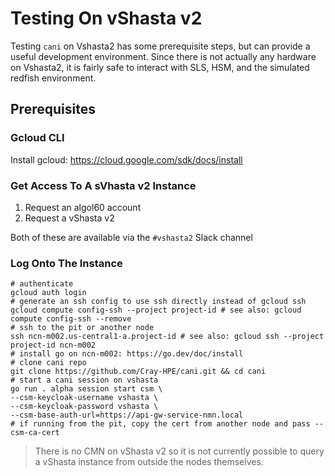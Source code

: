 # Testing On vShasta v2

Testing `cani` on Vshasta2 has some prerequisite steps, but can provide a useful development environment.  Since there is not actually any hardware on Vshasta2, it is fairly safe to interact with SLS, HSM, and the simulated redfish environment.

## Prerequisites

### Gcloud CLI

Install gcloud: https://cloud.google.com/sdk/docs/install

### Get Access To A sVhasta v2 Instance

1. Request an algol60 account
2. Request a vShasta v2

Both of these are available via the `#vshasta2` Slack channel

### Log Onto The Instance

```shell
# authenticate
gcloud auth login
# generate an ssh config to use ssh directly instead of gcloud ssh
gcloud compute config-ssh --project project-id # see also: gcloud compute config-ssh --remove
# ssh to the pit or another node
ssh ncn-m002.us-central1-a.project-id # see also: gcloud ssh --project project-id ncn-m002
# install go on ncn-m002: https://go.dev/doc/install
# clone cani repo
git clone https://github.com/Cray-HPE/cani.git && cd cani
# start a cani session on vshasta
go run . alpha session start csm \
--csm-keycloak-username vshasta \
--csm-keycloak-password vshasta \
--csm-base-auth-url=https://api-gw-service-nmn.local
# if running from the pit, copy the cert from another node and pass --csm-ca-cert
```

> There is no CMN on vShasta v2 so it is not currently possible to query a vShasta instance from outside the nodes themselves.
